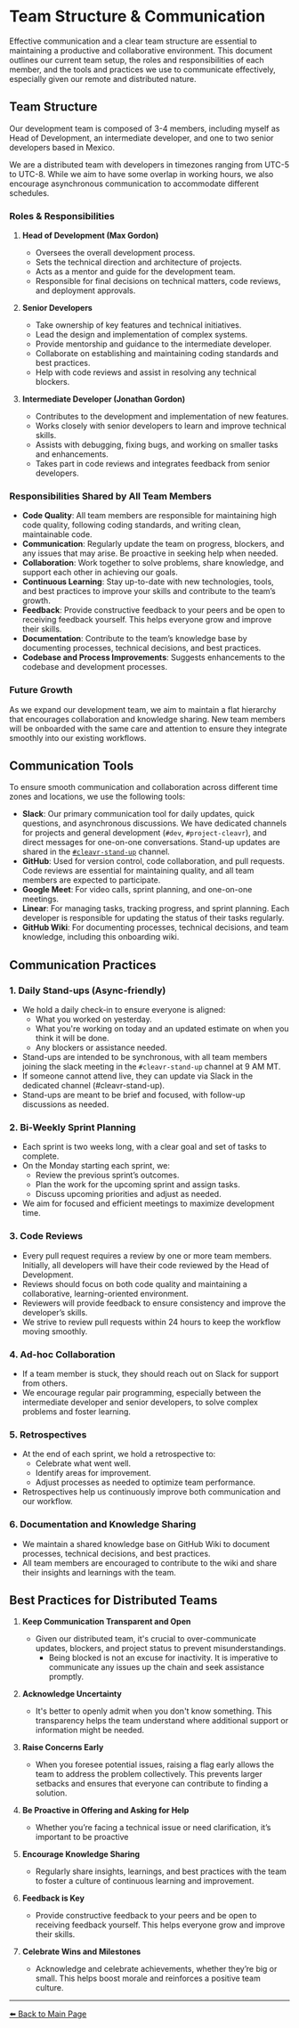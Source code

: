 # Team Structure & Communication

Effective communication and a clear team structure are essential to maintaining a productive and collaborative environment. This document outlines our current team setup, the roles and responsibilities of each member, and the tools and practices we use to communicate effectively, especially given our remote and distributed nature.

## Team Structure

Our development team is composed of 3-4 members, including myself as Head of Development, an intermediate developer, and one to two senior developers based in Mexico.

We are a distributed team with developers in timezones ranging from UTC-5 to UTC-8. While we aim to have some overlap in working hours, we also encourage asynchronous communication to accommodate different schedules.

### Roles & Responsibilities

1. **Head of Development (Max Gordon)**  
   - Oversees the overall development process.
   - Sets the technical direction and architecture of projects.
   - Acts as a mentor and guide for the development team.
   - Responsible for final decisions on technical matters, code reviews, and deployment approvals.

2. **Senior Developers**  
   - Take ownership of key features and technical initiatives.
   - Lead the design and implementation of complex systems.
   - Provide mentorship and guidance to the intermediate developer.
   - Collaborate on establishing and maintaining coding standards and best practices.
   - Help with code reviews and assist in resolving any technical blockers.

3. **Intermediate Developer (Jonathan Gordon)**  
   - Contributes to the development and implementation of new features.
   - Works closely with senior developers to learn and improve technical skills.
   - Assists with debugging, fixing bugs, and working on smaller tasks and enhancements.
   - Takes part in code reviews and integrates feedback from senior developers.

### Responsibilities Shared by All Team Members

- **Code Quality**: All team members are responsible for maintaining high code quality, following coding standards, and writing clean, maintainable code.
- **Communication**: Regularly update the team on progress, blockers, and any issues that may arise. Be proactive in seeking help when needed.
- **Collaboration**: Work together to solve problems, share knowledge, and support each other in achieving our goals.
- **Continuous Learning**: Stay up-to-date with new technologies, tools, and best practices to improve your skills and contribute to the team’s growth.
- **Feedback**: Provide constructive feedback to your peers and be open to receiving feedback yourself. This helps everyone grow and improve their skills.
- **Documentation**: Contribute to the team’s knowledge base by documenting processes, technical decisions, and best practices.
- **Codebase and Process Improvements**: Suggests enhancements to the codebase and development processes.

### Future Growth

As we expand our development team, we aim to maintain a flat hierarchy that encourages collaboration and knowledge sharing. New team members will be onboarded with the same care and attention to ensure they integrate smoothly into our existing workflows.

## Communication Tools

To ensure smooth communication and collaboration across different time zones and locations, we use the following tools:

- **Slack**: Our primary communication tool for daily updates, quick questions, and asynchronous discussions. We have dedicated channels for projects and general development (`#dev`, `#project-cleavr`), and direct messages for one-on-one conversations. Stand-up updates are shared in the [`#cleavr-stand-up`](https://slack.com/app_redirect?channel=cleavr-stand-up) channel.
- **GitHub**: Used for version control, code collaboration, and pull requests. Code reviews are essential for maintaining quality, and all team members are expected to participate.
- **Google Meet**: For video calls, sprint planning, and one-on-one meetings.
- **Linear**: For managing tasks, tracking progress, and sprint planning. Each developer is responsible for updating the status of their tasks regularly.
- **GitHub Wiki**: For documenting processes, technical decisions, and team knowledge, including this onboarding wiki.

## Communication Practices

### 1. **Daily Stand-ups** (Async-friendly)

- We hold a daily check-in to ensure everyone is aligned:
  - What you worked on yesterday.
  - What you're working on today and an updated estimate on when you think it will be done.
  - Any blockers or assistance needed.
- Stand-ups are intended to be synchronous, with all team members joining the slack meeting in the `#cleavr-stand-up` channel at 9 AM MT.
- If someone cannot attend live, they can update via Slack in the dedicated channel (#cleavr-stand-up).
- Stand-ups are meant to be brief and focused, with follow-up discussions as needed.

### 2. **Bi-Weekly Sprint Planning**

- Each sprint is two weeks long, with a clear goal and set of tasks to complete.
- On the Monday starting each sprint, we:
  - Review the previous sprint’s outcomes.
  - Plan the work for the upcoming sprint and assign tasks.
  - Discuss upcoming priorities and adjust as needed.
- We aim for focused and efficient meetings to maximize development time.

### 3. **Code Reviews**

- Every pull request requires a review by one or more team members. Initially, all developers will have their code reviewed by the Head of Development.
- Reviews should focus on both code quality and maintaining a collaborative, learning-oriented environment.
- Reviewers will provide feedback to ensure consistency and improve the developer’s skills.
- We strive to review pull requests within 24 hours to keep the workflow moving smoothly.

### 4. **Ad-hoc Collaboration**

- If a team member is stuck, they should reach out on Slack for support from others.
- We encourage regular pair programming, especially between the intermediate developer and senior developers, to solve complex problems and foster learning.

### 5. **Retrospectives**

- At the end of each sprint, we hold a retrospective to:
  - Celebrate what went well.
  - Identify areas for improvement.
  - Adjust processes as needed to optimize team performance.
- Retrospectives help us continuously improve both communication and our workflow.

### 6. **Documentation and Knowledge Sharing**

- We maintain a shared knowledge base on GitHub Wiki to document processes, technical decisions, and best practices.
- All team members are encouraged to contribute to the wiki and share their insights and learnings with the team.

## Best Practices for Distributed Teams

1. **Keep Communication Transparent and Open**  
   - Given our distributed team, it's crucial to over-communicate updates, blockers, and project status to prevent misunderstandings.
      - Being blocked is not an excuse for inactivity. It is imperative to communicate any issues up the chain and seek assistance promptly.

1. **Acknowledge Uncertainty**
   - It's better to openly admit when you don't know something. This transparency helps the team understand where additional support or information might be needed.

1. **Raise Concerns Early**
   - When you foresee potential issues, raising a flag early allows the team to address the problem collectively. This prevents larger setbacks and ensures that everyone can contribute to finding a solution.

1. **Be Proactive in Offering and Asking for Help**  
   - Whether you’re facing a technical issue or need clarification, it’s important to be proactive

1. **Encourage Knowledge Sharing**
   - Regularly share insights, learnings, and best practices with the team to foster a culture of continuous learning and improvement.

1. **Feedback is Key**
   - Provide constructive feedback to your peers and be open to receiving feedback yourself. This helps everyone grow and improve their skills.

1. **Celebrate Wins and Milestones**
   - Acknowledge and celebrate achievements, whether they’re big or small. This helps boost morale and reinforces a positive team culture.

---

[⬅️ Back to Main Page](../New%20Developer%20Orientation%20and%20Resources.md)
